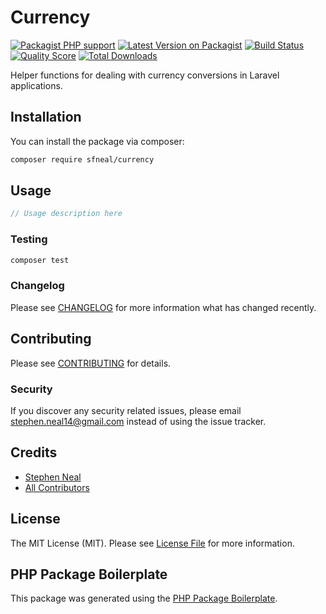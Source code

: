 # Currency

[![Packagist PHP support](https://img.shields.io/packagist/php-v/sfneal/currency)](https://packagist.org/packages/sfneal/currency)
[![Latest Version on Packagist](https://img.shields.io/packagist/v/sfneal/currency.svg?style=flat-square)](https://packagist.org/packages/sfneal/currency)
[![Build Status](https://travis-ci.com/sfneal/currency.svg?branch=master&style=flat-square)](https://travis-ci.com/sfneal/currency)
[![Quality Score](https://img.shields.io/scrutinizer/g/sfneal/currency.svg?style=flat-square)](https://scrutinizer-ci.com/g/sfneal/currency)
[![Total Downloads](https://img.shields.io/packagist/dt/sfneal/currency.svg?style=flat-square)](https://packagist.org/packages/sfneal/currency)

Helper functions for dealing with currency conversions in Laravel applications.

## Installation

You can install the package via composer:

```bash
composer require sfneal/currency
```

## Usage

``` php
// Usage description here
```

### Testing

``` bash
composer test
```

### Changelog

Please see [CHANGELOG](CHANGELOG.md) for more information what has changed recently.

## Contributing

Please see [CONTRIBUTING](CONTRIBUTING.md) for details.

### Security

If you discover any security related issues, please email stephen.neal14@gmail.com instead of using the issue tracker.

## Credits

- [Stephen Neal](https://github.com/sfneal)
- [All Contributors](../../contributors)

## License

The MIT License (MIT). Please see [License File](LICENSE.md) for more information.

## PHP Package Boilerplate

This package was generated using the [PHP Package Boilerplate](https://laravelpackageboilerplate.com).
